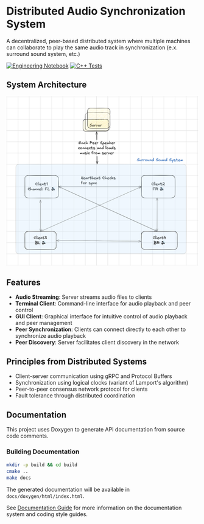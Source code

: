 # Distributed Audio Synchronization System

A decentralized, peer-based distributed system where multiple machines can collaborate to play the same audio track in synchronization (e.x. surround sound system, etc.)

[![Engineering Notebook](https://img.shields.io/badge/Engineering-Notebook-blue)](https://github.com/Sam-Mucyo/music262/blob/main/docs/notebook/notebook.md)
[![C++ Tests](https://github.com/Sam-Mucyo/music262/actions/workflows/cpp-tests.yml/badge.svg)](https://github.com/Sam-Mucyo/music262/actions/workflows/cpp-tests.yml)

## System Architecture

![System Architecture](./docs/images/hld_diagram.png)

## Features

- **Audio Streaming**: Server streams audio files to clients
- **Terminal Client**: Command-line interface for audio playback and peer control
- **GUI Client**: Graphical interface for intuitive control of audio playback and peer management
- **Peer Synchronization**: Clients can connect directly to each other to synchronize audio playback
- **Peer Discovery**: Server facilitates client discovery in the network

## Principles from Distributed Systems

- Client-server communication using gRPC and Protocol Buffers
- Synchronization using logical clocks (variant of Lamport's algorithm)
- Peer-to-peer consensus network protocol for clients
- Fault tolerance through distributed coordination

## Documentation

This project uses Doxygen to generate API documentation from source code comments.

### Building Documentation

```bash
mkdir -p build && cd build
cmake ..
make docs
```

The generated documentation will be available in `docs/doxygen/html/index.html`.

See [Documentation Guide](docs/README.md) for more information on the documentation system and coding style guides.
